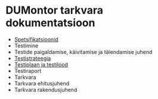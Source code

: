 # DUMontor tarkvara dokumentatsioon


* [Spetsifikatsioonid](spetsifikatsioonid/README.md)
* Testimine
 * Testide paigaldamise, käivitamise ja täiendamise juhend
 * [Testistrateegia](Testistrateegia.md)
 * [Testiplaan ja testilood](Testiplaan.md)
 * Testiraport
* Tarkvara
 * Tarkvara ehitusjuhend
 * Tarkvara rakendusjuhend
